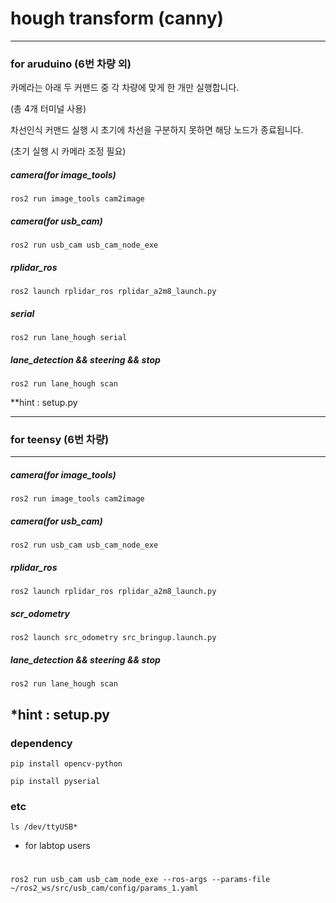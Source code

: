 # **hough transform (canny)**

---

### for aruduino (6번 차량 외)
    
    
카메라는 아래 두 커맨드 중 각 차량에 맞게 한 개만 실행합니다. 

(총 4개 터미널 사용)

차선인식 커맨드 실행 시 초기에 차선을 구분하지 못하면 해당 노드가 종료됩니다.

(초기 실행 시 카메라 조정 필요)

##### **camera(for image_tools)**
    ros2 run image_tools cam2image 
##### **camera(for usb_cam)**
    ros2 run usb_cam usb_cam_node_exe     
##### **rplidar_ros**
    ros2 launch rplidar_ros rplidar_a2m8_launch.py
##### **serial**
    ros2 run lane_hough serial
##### **lane_detection && steering && stop**
    ros2 run lane_hough scan

  

  **hint : setup.py
  
---
### for teensy (6번 차량)

---
##### **camera(for image_tools)**
    ros2 run image_tools cam2image                   
##### **camera(for usb_cam)**
    ros2 run usb_cam usb_cam_node_exe                 
##### **rplidar_ros**
    ros2 launch rplidar_ros rplidar_a2m8_launch.py           
##### **scr_odometry**
    ros2 launch src_odometry src_bringup.launch.py              
##### **lane_detection && steering && stop**
    ros2 run lane_hough scan

  

  *hint : setup.py
---





### dependency

    pip install opencv-python

    pip install pyserial


### etc 

    ls /dev/ttyUSB*    





+ for labtop users
#
    ros2 run usb_cam usb_cam_node_exe --ros-args --params-file ~/ros2_ws/src/usb_cam/config/params_1.yaml



